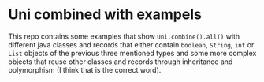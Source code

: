# Uni combined with exampels

This repo contains some examples that show `Uni.combine().all()` with different java classes and records that either contain `boolean`, `String`, `int` or `List` objects of the previous three mentioned types and some more complex objects that reuse other classes and records through inheritance and polymorphism (I think that is the correct word).
